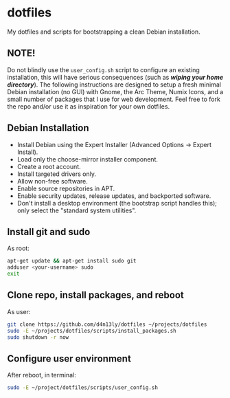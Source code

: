 # dotfiles
My dotfiles and scripts for bootstrapping a clean Debian installation.

## NOTE!
Do not blindly use the `user_config.sh` script to configure an existing installation, this will have serious consequences (such as **_wiping your home directory_**).
The following instructions are designed to setup a fresh minimal Debian installation (no GUI) with Gnome, the Arc Theme, Numix Icons, and a small number of packages that I use for web development.
Feel free to fork the repo and/or use it as inspiration for your own dotfiles.

## Debian Installation
- Install Debian using the Expert Installer (Advanced Options -> Expert Install).
- Load only the choose-mirror installer component.
- Create a root account.
- Install targeted drivers only.
- Allow non-free software.
- Enable source repositories in APT.
- Enable security updates, release updates, and backported software.
- Don't install a desktop environment (the bootstrap script handles this); only select the "standard system utilities".

## Install git and sudo
As root:
```bash
apt-get update && apt-get install sudo git
adduser <your-username> sudo
exit
```

## Clone repo, install packages, and reboot
As user:
```bash
git clone https://github.com/d4n13ly/dotfiles ~/projects/dotfiles
sudo -E ~/projects/dotfiles/scripts/install_packages.sh
sudo shutdown -r now
```

## Configure user environment
After reboot, in terminal:
```bash
sudo -E ~/project/dotfiles/scripts/user_config.sh
```
